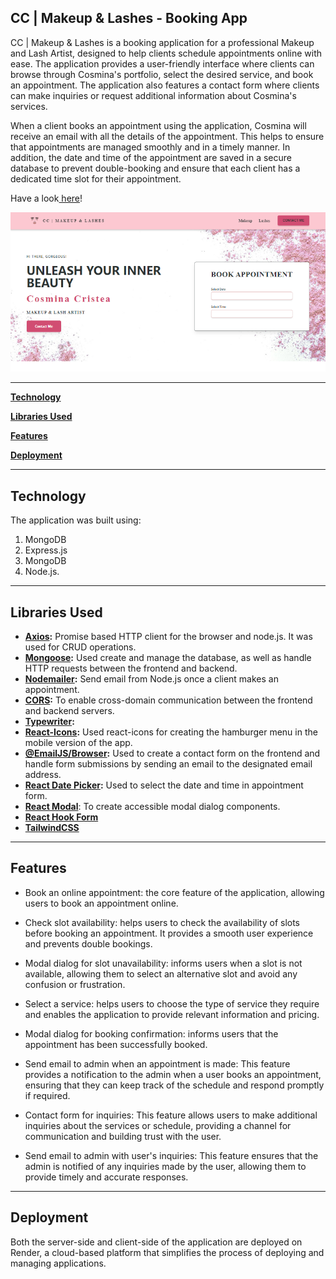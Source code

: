 ## CC | Makeup & Lashes - Booking App


CC | Makeup & Lashes is a booking application for a professional Makeup and Lash Artist, designed to help clients schedule appointments online with ease. The application provides a user-friendly interface where clients can browse through Cosmina's portfolio, select the desired service, and book an appointment. The application also features a contact form where clients can make inquiries or request additional information about Cosmina's services.

When a client books an appointment using the application, Cosmina will receive an email with all the details of the appointment. This helps to ensure that appointments are managed smoothly and in a timely manner. In addition, the date and time of the appointment are saved in a secure database to prevent double-booking and ensure that each client has a dedicated time slot for their appointment.

<p>Have a look<a href="https://cc-makeupandlashes.onrender.com/"> here</a>!</p>

<img src="./client/public/app.png" alt="app">

---

[**Technology**](#technology)

[**Libraries Used**](#libraries-used)

[**Features**](#features)

[**Deployment**](#deployment)

---

## Technology

The application was built using:

1. MongoDB
2. Express.js
3. MongoDB
4. Node.js.

<hr>

## Libraries Used

- **[Axios](https://www.npmjs.com/package/axios):** Promise based HTTP client for the browser and node.js. It was used for CRUD operations.
- **[Mongoose](https://www.npmjs.com/package/mongoose):** Used create and manage the database, as well as handle HTTP requests between the frontend and backend.
- **[Nodemailer](https://www.npmjs.com/package/nodemailer):** Send email from Node.js once a client makes an appointment.
- **[CORS](https://www.npmjs.com/package/cors):** To enable cross-domain communication between the frontend and backend servers.
- **[Typewriter](https://www.npmjs.com/package/typewriter):**
- **[React-Icons](https://www.npmjs.com/package/moment):** Used react-icons for creating the hamburger menu in the mobile version of the app.
- **[@EmailJS/Browser](https://www.npmjs.com/package/@emailjs/browser):** Used to create a contact form on the frontend and handle form submissions by sending an email to the designated email address.
- **[React Date Picker](https://www.npmjs.com/package/react-datepicker):** Used to select the date and time in appointment form.
- **[React Modal](https://www.npmjs.com/package/react-modal)**: To create accessible modal dialog components.
- **[React Hook Form](https://www.npmjs.com/package/react-hook-form)**
- **[TailwindCSS](https://www.npmjs.com/package/tailwindcss)**

<hr>

## Features

- Book an online appointment: the core feature of the application, allowing users to book an appointment online.

- Check slot availability: helps users to check the availability of slots before booking an appointment. It provides a smooth user experience and prevents double bookings.

- Modal dialog for slot unavailability: informs users when a slot is not available, allowing them to select an alternative slot and avoid any confusion or frustration.

- Select a service: helps users to choose the type of service they require and enables the application to provide relevant information and pricing.

- Modal dialog for booking confirmation: informs users that the appointment has been successfully booked.

- Send email to admin when an appointment is made: This feature provides a notification to the admin when a user books an appointment, ensuring that they can keep track of the schedule and respond promptly if required.

- Contact form for inquiries: This feature allows users to make additional inquiries about the services or schedule, providing a channel for communication and building trust with the user.

- Send email to admin with user's inquiries: This feature ensures that the admin is notified of any inquiries made by the user, allowing them to provide timely and accurate responses.

<hr>

## Deployment

Both the server-side and client-side of the application are deployed on Render, a cloud-based platform that simplifies the process of deploying and managing applications.

